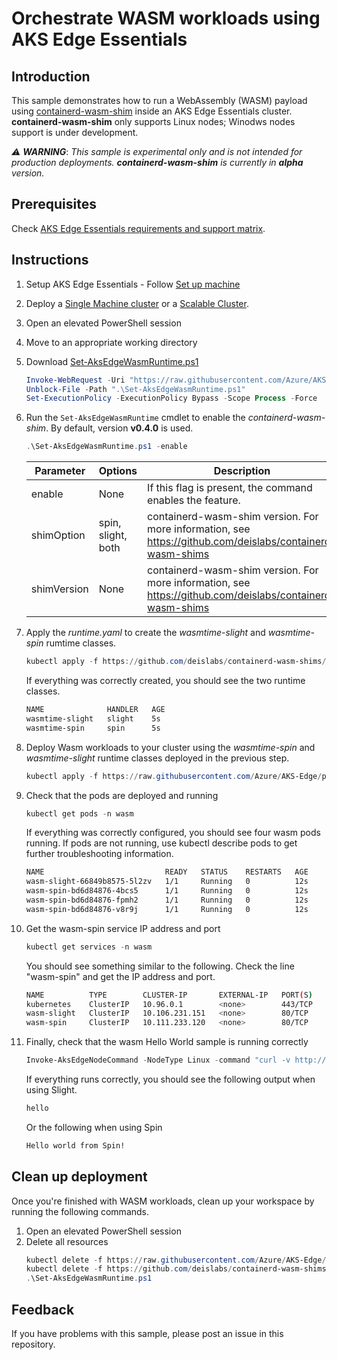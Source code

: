 # Orchestrate WASM workloads using AKS Edge Essentials

## Introduction

This sample demonstrates how to run a WebAssembly (WASM) payload using [containerd-wasm-shim](https://github.com/deislabs/containerd-wasm-shims) inside an AKS Edge Essentials cluster.
**containerd-wasm-shim** only supports Linux nodes; Winodws nodes support is under development.

 _:warning: **WARNING**_: _This sample is experimental only and is not intended for production deployments. **containerd-wasm-shim** is currently in **alpha** version._

## Prerequisites

Check [AKS Edge Essentials requirements and support matrix](https://learn.microsoft.com/azure/aks/hybrid/aks-edge-system-requirements).

## Instructions

1. Setup AKS Edge Essentials - Follow [Set up machine](https://aka.ms/aks-edge/quickstart)
1. Deploy a [Single Machine cluster](https://learn.microsoft.com/azure/aks/hybrid/aks-edge-howto-single-node-deployment) or a [Scalable Cluster](https://learn.microsoft.com/azure/aks/hybrid/aks-edge-howto-multi-node-deployment).
1. Open an elevated PowerShell session
1. Move to an appropriate working directory
1. Download [Set-AksEdgeWasmRuntime.ps1](./Set-AksEdgeWasmRuntimes.ps1)
    ```powershell
    Invoke-WebRequest -Uri "https://raw.githubusercontent.com/Azure/AKS-Edge/preview/samples/wasm/Set-AksEdgeWasmRuntime.ps1" -OutFile ".\Set-AksEdgeWasmRuntime.ps1"
    Unblock-File -Path ".\Set-AksEdgeWasmRuntime.ps1"
    Set-ExecutionPolicy -ExecutionPolicy Bypass -Scope Process -Force
    ```
4. Run the `Set-AksEdgeWasmRuntime` cmdlet to enable the *containerd-wasm-shim*. By default, version **v0.4.0** is used.

    ```powershell
    .\Set-AksEdgeWasmRuntime.ps1 -enable
    ```

   | Parameter | Options | Description | 
   | --------- | ------- | ----------- |
   | enable | None | If this flag is present, the command enables the feature.|
   | shimOption | spin, slight, both | containerd-wasm-shim version. For more information, see https://github.com/deislabs/containerd-wasm-shims |
   | shimVersion | None | containerd-wasm-shim version. For more information, see https://github.com/deislabs/containerd-wasm-shims |
    

5. Apply the *runtime.yaml* to create the *wasmtime-slight* and *wasmtime-spin* rumtime classes.

    ```powershell
    kubectl apply -f https://github.com/deislabs/containerd-wasm-shims/releases/download/v0.4.0/runtime.yaml
    ```
    
    If everything was correctly created, you should see the two runtime classes.

    ```bash
    NAME              HANDLER   AGE
    wasmtime-slight   slight    5s
    wasmtime-spin     spin      5s
    ```

6. Deploy Wasm workloads to your cluster using the *wasmtime-spin* and *wasmtime-slight* runtime classes deployed in the previous step.

    ```powershell
    kubectl apply -f https://raw.githubusercontent.com/Azure/AKS-Edge/preview/samples/wasm/workload.yaml
    ```

7. Check that the pods are deployed and running

    ```powershell
    kubectl get pods -n wasm
    ```

    If everything was correctly configured, you should see four wasm pods running. If pods are not running, use kubectl describe pods <name-of-pod> to get further troubleshooting information.

    ```bash
    NAME                           READY   STATUS    RESTARTS   AGE
    wasm-slight-66849b8575-5l2zv   1/1     Running   0          12s
    wasm-spin-bd6d84876-4bcs5      1/1     Running   0          12s
    wasm-spin-bd6d84876-fpmh2      1/1     Running   0          12s
    wasm-spin-bd6d84876-v8r9j      1/1     Running   0          12s
    ```

8. Get the wasm-spin service IP address and port

    ```powershell
    kubectl get services -n wasm
    ```

    You should see something similar to the following. Check the line "wasm-spin" and get the IP address and port.

    ```bash
    NAME          TYPE        CLUSTER-IP       EXTERNAL-IP   PORT(S)   AGE
    kubernetes    ClusterIP   10.96.0.1        <none>        443/TCP   7m34s
    wasm-slight   ClusterIP   10.106.231.151   <none>        80/TCP    36s
    wasm-spin     ClusterIP   10.111.233.120   <none>        80/TCP    36s
    ```

9. Finally, check that the wasm Hello World sample is running correctly

    ```powershell
    Invoke-AksEdgeNodeCommand -NodeType Linux -command "curl -v http://<wasm-spin/slight-ip-address>:<wasm-spin/slight-port>/hello"
    ```

    If everything runs correctly, you should see the following output when using Slight.

    ```bash
    hello
    ```

    Or the following when using Spin

    ```bash
    Hello world from Spin!
    ```

## Clean up deployment

Once you're finished with WASM workloads, clean up your workspace by running the following commands.

1. Open an elevated PowerShell session  
1. Delete all resources
    ```powershell
    kubectl delete -f https://raw.githubusercontent.com/Azure/AKS-Edge/preview/samples/wasm/workload.yaml
    kubectl delete -f https://github.com/deislabs/containerd-wasm-shims/releases/download/v0.4.0/runtime.yaml
    .\Set-AksEdgeWasmRuntime.ps1
    ```

## Feedback

If you have problems with this sample, please post an issue in this repository.